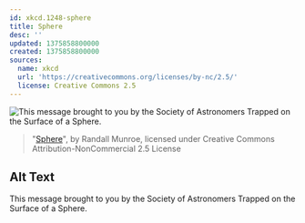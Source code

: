 ```yaml
---
id: xkcd.1248-sphere
title: Sphere
desc: ''
updated: 1375858800000
created: 1375858800000
sources:
  name: xkcd
  url: 'https://creativecommons.org/licenses/by-nc/2.5/'
  license: Creative Commons 2.5
---
```

![This message brought to you by the Society of Astronomers Trapped on the Surface of a Sphere.](https://imgs.xkcd.com/comics/sphere.png)
> "[Sphere](https://xkcd.com/1248/)", by Randall Munroe, licensed under Creative Commons Attribution-NonCommercial 2.5 License

## Alt Text
This message brought to you by the Society of Astronomers Trapped on the Surface of a Sphere.
